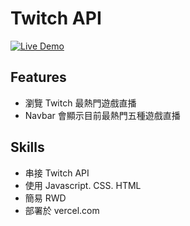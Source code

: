 # Twitch API

[![Live Demo](https://img.shields.io/badge/demo-online-green.svg)](https://twitch-git-master-bo930236.vercel.app" "前往 DEMO")

## Features

- 瀏覽 Twitch 最熱門遊戲直播
- Navbar 會顯示目前最熱門五種遊戲直播

## Skills

- 串接 Twitch API
- 使用 Javascript. CSS. HTML
- 簡易 RWD
- 部署於 vercel.com
